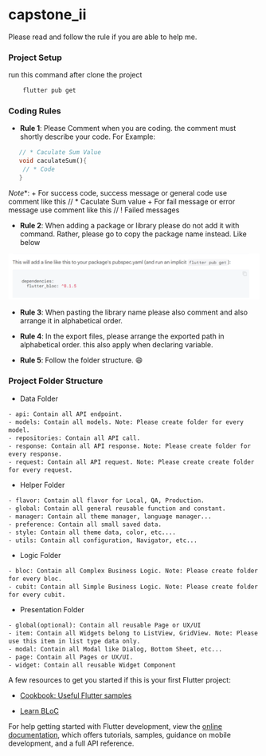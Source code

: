 # capstone_ii

Please read and follow the rule if you are able to help me.

### Project Setup
run this command after clone the project

```cmd
    flutter pub get
```

### Coding Rules
+ **Rule 1**: Please Comment when you are coding. the comment must shortly describe your code. For Example:
```dart
   // * Caculate Sum Value
   void caculateSum(){
    // * Code
   }
```
*Note**: 
    + For success code, success message or general code use comment like this // * Caculate Sum value
    + For fail message or error message use comment like this // ! Failed messages

+ **Rule 2**: When adding a package or library please do not add it with command. Rather, please go to copy the package name instead. Like below

![alt text](image.png)

+ **Rule 3**: When pasting the library name please also comment and also arrange it in alphabetical order.

+ **Rule 4**: In the export files, please arrange the exported path in alphabetical order. this also apply when declaring variable.


+ **Rule 5**: Follow the folder structure. :smile:

### Project Folder Structure

+ Data Folder
```
- api: Contain all API endpoint.
- models: Contain all models. Note: Please create folder for every model.
- repositories: Contain all API call.
- response: Contain all API response. Note: Please create folder for every response.
- request: Contain all API request. Note: Please create create folder for every request.
```
+ Helper Folder
```
- flavor: Contain all flavor for Local, QA, Production.
- global: Contain all general reusable function and constant.
- manager: Contain all theme manager, language manager...
- preference: Contain all small saved data.
- style: Contain all theme data, color, etc....
- utils: Contain all configuration, Navigator, etc... 
```
+ Logic Folder
```
- bloc: Contain all Complex Business Logic. Note: Please create folder for every bloc.
- cubit: Contain all Simple Business Logic. Note: Please create folder for every cubit.
```
+ Presentation Folder
```
- global(optional): Contain all reusable Page or UX/UI
- item: Contain all Widgets belong to ListView, GridView. Note: Please use this item in list type data only.
- modal: Contain all Modal like Dialog, Bottom Sheet, etc...
- page: Contain all Pages or UX/UI.
- widget: Contain all reusable Widget Component
```

A few resources to get you started if this is your first Flutter project:

- [Cookbook: Useful Flutter samples](https://docs.flutter.dev/cookbook)

- [Learn BLoC](https://bloclibrary.dev/)

For help getting started with Flutter development, view the
[online documentation](https://docs.flutter.dev/), which offers tutorials,
samples, guidance on mobile development, and a full API reference.
